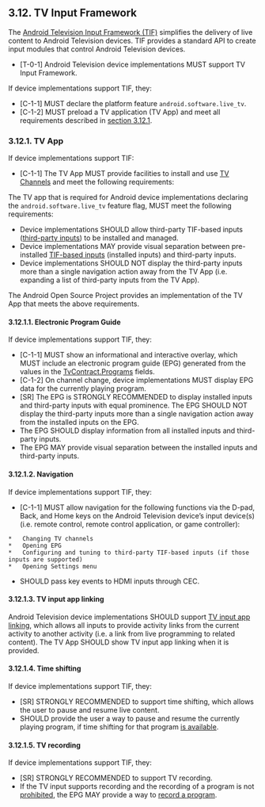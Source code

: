 ## 3.12\. TV Input Framework

The [Android Television Input Framework (TIF)](
http://source.android.com/devices/tv/index.html) simplifies the delivery of live
content to Android Television devices. TIF provides a standard API to create
input modules that control Android Television devices.

*    [T-0-1] Android Television device implementations MUST support TV Input
Framework.

If device implementations support TIF, they:

*    [C-1-1] MUST declare the platform feature `android.software.live_tv`.
*    [C-1-2] MUST preload a TV application (TV App) and meet all requirements
     described in [section 3.12.1](#3_12_tv-input-framework).

### 3.12.1\. TV App

If device implementations support TIF:

*    [C-1-1] The TV App MUST provide facilities to install and use [TV Channels](
http://developer.android.com/reference/android/media/tv/TvContract.Channels.html)
and meet the following requirements:

The TV app that is required for Android device implementations declaring the
`android.software.live_tv` feature flag, MUST meet the following requirements:

*   Device implementations SHOULD allow third-party TIF-based inputs
    ([third-party inputs](
    https://source.android.com/devices/tv/index.html#third-party_input_example))
    to be installed and managed.
*   Device implementations MAY provide visual separation between pre-installed
    [TIF-based inputs](
    https://source.android.com/devices/tv/index.html#tv_inputs)
    (installed inputs) and third-party inputs.
*   Device implementations SHOULD NOT display the third-party inputs more than a
    single navigation action away from the TV App (i.e. expanding a list of
    third-party inputs from the TV App).

The Android Open Source Project provides an implementation of the TV App that
meets the above requirements.

#### 3.12.1.1\. Electronic Program Guide

If device implementations support TIF, they:

*    [C-1-1] MUST show an informational and
interactive overlay, which MUST include an electronic program guide (EPG)
generated from the values in the [TvContract.Programs](
https://developer.android.com/reference/android/media/tv/TvContract.Programs.html)
fields.
*   [C-1-2] On channel change, device implementations MUST display EPG data for
    the currently playing program.
*   [SR] The EPG is STRONGLY RECOMMENDED to display installed inputs and
    third-party inputs with equal prominence. The EPG SHOULD NOT display the
    third-party inputs more than a single navigation action away from the
    installed inputs on the EPG.
*   The EPG SHOULD display information from all installed inputs and third-party
    inputs.
*   The EPG MAY provide visual separation between the installed inputs and
    third-party inputs.

#### 3.12.1.2\. Navigation

If device implementations support TIF, they:

*    [C-1-1] MUST allow navigation for the following functions via
the D-pad, Back, and Home keys on the Android Television device’s input
device(s) (i.e. remote control, remote control application, or game controller):

    *   Changing TV channels
    *   Opening EPG
    *   Configuring and tuning to third-party TIF-based inputs (if those inputs are supported)
    *   Opening Settings menu

*    SHOULD pass key events to HDMI inputs through CEC.

#### 3.12.1.3\. TV input app linking

Android Television device implementations SHOULD support
[TV input app linking](http://developer.android.com/reference/android/media/tv/TvContract.Channels.html#COLUMN_APP_LINK_INTENT_URI),
which allows all inputs to provide activity links from the current activity to
another activity (i.e. a link from live programming to related content). The TV
App SHOULD show TV input app linking when it is provided.

#### 3.12.1.4\. Time shifting

If device implementations support TIF, they:

*    [SR] STRONGLY RECOMMENDED to support time shifting, which allows the user
to pause and resume live content.
*    SHOULD provide the user a way to pause and resume the currently playing
program, if time shifting for that program [is available](
https://developer.android.com/reference/android/media/tv/TvInputManager.html#TIME_SHIFT_STATUS_AVAILABLE).

#### 3.12.1.5\. TV recording

If device implementations support TIF, they:

*    [SR] STRONGLY RECOMMENDED to support TV recording.
*    If the TV input supports recording and the recording of a program is not
[prohibited](
https://developer.android.com/reference/android/media/tv/TvContract.Programs.html#COLUMN_RECORDING_PROHIBITED),
the EPG MAY provide a way to [record a program](
https://developer.android.com/reference/android/media/tv/TvInputInfo.html#canRecord%28%29).
